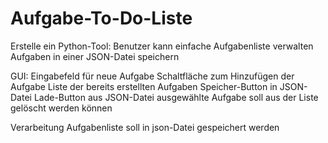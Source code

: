 # Aufgabe-To-Do-Liste

Erstelle ein Python-Tool:
   Benutzer kann einfache Aufgabenliste verwalten
   Aufgaben in einer JSON-Datei speichern

GUI:
    Eingabefeld für neue Aufgabe
    Schaltfläche zum Hinzufügen der Aufgabe
    Liste der bereits erstellten Aufgaben
    Speicher-Button in JSON-Datei
    Lade-Button aus JSON-Datei
    ausgewählte Aufgabe soll aus der Liste gelöscht werden können

Verarbeitung
    Aufgabenliste soll in json-Datei gespeichert werden
